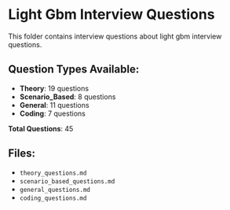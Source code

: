 # Light Gbm Interview Questions

This folder contains interview questions about light gbm interview questions.

## Question Types Available:

- **Theory**: 19 questions
- **Scenario_Based**: 8 questions
- **General**: 11 questions
- **Coding**: 7 questions

**Total Questions**: 45

## Files:

- `theory_questions.md`
- `scenario_based_questions.md`
- `general_questions.md`
- `coding_questions.md`
